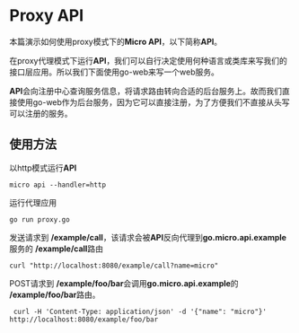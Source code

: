 # Proxy API

本篇演示如何使用proxy模式下的**Micro API**，以下简称**API**。

在proxy代理模式下运行**API**，我们可以自行决定使用何种语言或类库来写我们的接口层应用。所以我们下面使用go-web来写一个web服务。

**API**会向注册中心查询服务信息，将请求路由转向合适的后台服务上。故而我们直接使用go-web作为后台服务，因为它可以直接注册，为了方便我们不直接从头写可以注册的服务。

## 使用方法

以http模式运行**API**

```
micro api --handler=http
```

运行代理应用

```
go run proxy.go
```

发送请求到 **/example/call**，该请求会被**API**反向代理到**go.micro.api.example**服务的 **/example/call**路由

```
curl "http://localhost:8080/example/call?name=micro"
```

POST请求到 **/example/foo/bar**会调用**go.micro.api.example**的 **/example/foo/bar**路由。

```
 curl -H 'Content-Type: application/json' -d '{"name": "micro"}' http://localhost:8080/example/foo/bar
```
